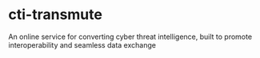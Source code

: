 # cti-transmute
An online service for converting cyber threat intelligence, built to promote interoperability and seamless data exchange
